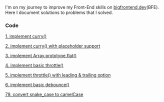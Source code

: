 I'm on my journey to improve my Front-End skills on [bigfrontend.dev](https://bigfrontend.dev)(BFE).<br>
Here I document solutions to problems that I solved.

### Code

[1. implement curry()](/Code/1.implement-curry.md)

[2. implement curry() with placeholder support](/Code/2.implement-curry-with-placeholder-support.md)

[3. implement Array.prototype.flat()](/Code/3.implement-Array.prototype.flat.md)

[4. implement basic throttle()](/Code/4.implement-basic-throttle.md)

[5. implement throttle() with leading & trailing option](/Code/5.implement-throttle-with-leading-and-trailing-option.md)

[6. implement basic debounce()](/Code/6.implement-basic-debounce.md)

[79. convert snake_case to camelCase](/Code/79.convert-snake_case-to-camelCase.md)
